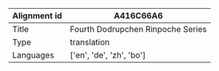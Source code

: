 |Alignment id | A416C66A6
| --- | --- 
|Title | Fourth Dodrupchen Rinpoche Series 
|Type | translation
|Languages | ['en', 'de', 'zh', 'bo']